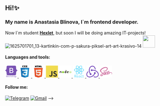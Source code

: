 ## Hi!✨ 
### My name is Anastasia Blinova, I`m frontend developer.
Now I`m student [**Hexlet**](https://ru.hexlet.io/my), but soon I will be doing amazing IT-projects!
![1625701701_13-kartinkin-com-p-sakura-piksel-art-art-krasivo-14](https://user-images.githubusercontent.com/102224610/193243433-730d9454-8287-4330-a6e5-7ca461773acb.png)
 <img src="https://user-images.githubusercontent.com/102224610/193243433-730d9454-8287-4330-a6e5-7ca461773acb.png" alt="" width="40" height="40"/>


#### Languages and tools: ####
<p align="left"> <a href="https://getbootstrap.com" target="_blank" rel="noreferrer"> <img src="https://raw.githubusercontent.com/devicons/devicon/master/icons/bootstrap/bootstrap-plain-wordmark.svg" alt="bootstrap" width="40" height="40"/> </a>   <a href="https://www.w3schools.com/css/" target="_blank" rel="noreferrer"> <img src="https://raw.githubusercontent.com/devicons/devicon/master/icons/css3/css3-original-wordmark.svg" alt="css3" width="40" height="40"/> </a>   <a href="https://www.w3.org/html/" target="_blank" rel="noreferrer"> <img src="https://raw.githubusercontent.com/devicons/devicon/master/icons/html5/html5-original-wordmark.svg" alt="html5" width="40" height="40"/> </a> <a href="https://developer.mozilla.org/en-US/docs/Web/JavaScript" target="_blank" rel="noreferrer"> <img src="https://raw.githubusercontent.com/devicons/devicon/master/icons/javascript/javascript-original.svg" alt="javascript" width="40" height="40"/> </a> <a href="https://nodejs.org" target="_blank" rel="noreferrer"> <img src="https://raw.githubusercontent.com/devicons/devicon/master/icons/nodejs/nodejs-original-wordmark.svg" alt="nodejs" width="40" height="40"/> </a>   <a href="https://reactjs.org/" target="_blank" rel="noreferrer"> <img src="https://raw.githubusercontent.com/devicons/devicon/master/icons/react/react-original-wordmark.svg" alt="react" width="40" height="40"/> </a> <a href="https://redux.js.org" target="_blank" rel="noreferrer"> <img src="https://raw.githubusercontent.com/devicons/devicon/master/icons/redux/redux-original.svg" alt="redux" width="40" height="40"/> </a>   <a href="https://sass-lang.com" target="_blank" rel="noreferrer"> <img src="https://raw.githubusercontent.com/devicons/devicon/master/icons/sass/sass-original.svg" alt="sass" width="40" height="40"/> </a> </p>


#### Follow me: ####
[![Telegram](https://img.shields.io/badge/Telegram-30363d?style=for-the-badge&logo=Telegram)](https://t.me/blinina)
[![Gmail](https://img.shields.io/badge/Gmail-30363d?style=for-the-badge&logo=Gmail)](mailto:anastasia.paancake@gmail.com)
 -->
